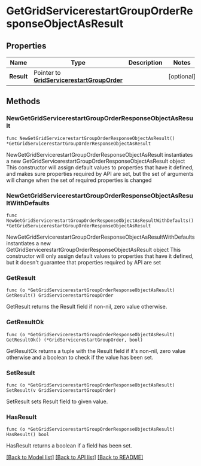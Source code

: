 # GetGridServicerestartGroupOrderResponseObjectAsResult

## Properties

Name | Type | Description | Notes
------------ | ------------- | ------------- | -------------
**Result** | Pointer to [**GridServicerestartGroupOrder**](GridServicerestartGroupOrder.md) |  | [optional] 

## Methods

### NewGetGridServicerestartGroupOrderResponseObjectAsResult

`func NewGetGridServicerestartGroupOrderResponseObjectAsResult() *GetGridServicerestartGroupOrderResponseObjectAsResult`

NewGetGridServicerestartGroupOrderResponseObjectAsResult instantiates a new GetGridServicerestartGroupOrderResponseObjectAsResult object
This constructor will assign default values to properties that have it defined,
and makes sure properties required by API are set, but the set of arguments
will change when the set of required properties is changed

### NewGetGridServicerestartGroupOrderResponseObjectAsResultWithDefaults

`func NewGetGridServicerestartGroupOrderResponseObjectAsResultWithDefaults() *GetGridServicerestartGroupOrderResponseObjectAsResult`

NewGetGridServicerestartGroupOrderResponseObjectAsResultWithDefaults instantiates a new GetGridServicerestartGroupOrderResponseObjectAsResult object
This constructor will only assign default values to properties that have it defined,
but it doesn't guarantee that properties required by API are set

### GetResult

`func (o *GetGridServicerestartGroupOrderResponseObjectAsResult) GetResult() GridServicerestartGroupOrder`

GetResult returns the Result field if non-nil, zero value otherwise.

### GetResultOk

`func (o *GetGridServicerestartGroupOrderResponseObjectAsResult) GetResultOk() (*GridServicerestartGroupOrder, bool)`

GetResultOk returns a tuple with the Result field if it's non-nil, zero value otherwise
and a boolean to check if the value has been set.

### SetResult

`func (o *GetGridServicerestartGroupOrderResponseObjectAsResult) SetResult(v GridServicerestartGroupOrder)`

SetResult sets Result field to given value.

### HasResult

`func (o *GetGridServicerestartGroupOrderResponseObjectAsResult) HasResult() bool`

HasResult returns a boolean if a field has been set.


[[Back to Model list]](../README.md#documentation-for-models) [[Back to API list]](../README.md#documentation-for-api-endpoints) [[Back to README]](../README.md)


